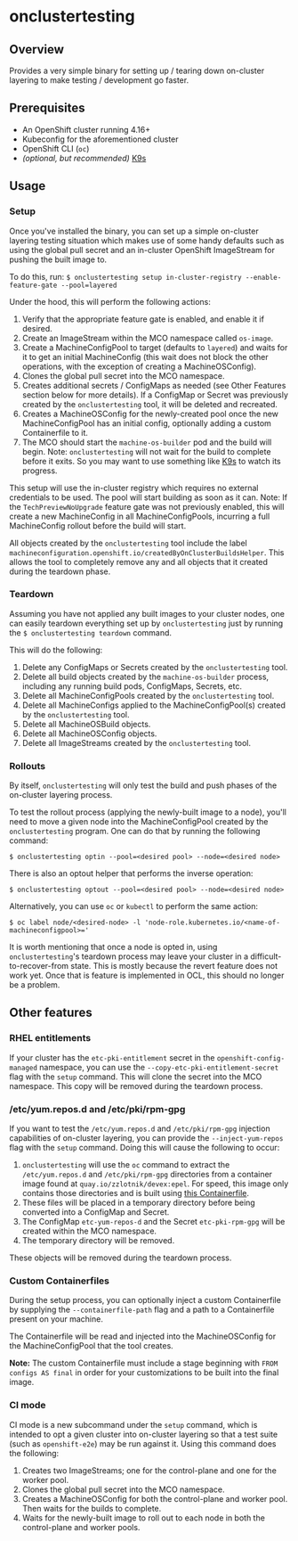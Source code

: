 # onclustertesting

## Overview

Provides a very simple binary for setting up / tearing down on-cluster layering
to make testing / development go faster.

## Prerequisites
- An OpenShift cluster running 4.16+
- Kubeconfig for the aforementioned cluster
- OpenShift CLI (`oc`)
- _(optional, but recommended)_ [K9s](https://k9scli.io/)

## Usage

### Setup

Once you've installed the binary, you can set up a simple on-cluster layering
testing situation which makes use of some handy defaults such as using the
global pull secret and an in-cluster OpenShift ImageStream for pushing the
built image to.

To do this, run:
`$ onclustertesting setup in-cluster-registry --enable-feature-gate --pool=layered`

Under the hood, this will perform the following actions:
1. Verify that the appropriate feature gate is enabled, and enable it if desired.
2. Create an ImageStream within the MCO namespace called `os-image`.
3. Create a MachineConfigPool to target (defaults to `layered`) and waits for it to get an initial MachineConfig (this wait does not block the other operations, with the exception of creating a MachineOSConfig).
4. Clones the global pull secret into the MCO namespace.
5. Creates additional secrets / ConfigMaps as needed (see Other Features section below for more details). If a ConfigMap or Secret was previously created by the `onclustertesting` tool, it will be deleted and recreated.
6. Creates a MachineOSConfig for the newly-created pool once the new MachineConfigPool has an initial config, optionally adding a custom Containerfile to it.
7. The MCO should start the `machine-os-builder` pod and the build will begin. Note: `onclustertesting` will not wait for the build to complete before it exits. So you may want to use something like [K9s](https://k9scli.io/) to watch its progress.

This setup will use the in-cluster registry which requires no external
credentials to be used. The pool will start building as soon as it can. Note:
If the `TechPreviewNoUpgrade` feature gate was not previously enabled, this
will create a new MachineConfig in all MachineConfigPools, incurring a full
MachineConfig rollout before the build will start.

All objects created by the `onclustertesting` tool include the label
`machineconfiguration.openshift.io/createdByOnClusterBuildsHelper`. This
allows the tool to completely remove any and all objects that it created during
the teardown phase.

### Teardown

Assuming you have not applied any built images to your cluster nodes, one can
easily teardown everything set up by `onclustertesting` just by running the `$
onclustertesting teardown` command.

This will do the following:
1. Delete any ConfigMaps or Secrets created by the `onclustertesting` tool.
2. Delete all build objects created by the `machine-os-builder` process, including any running build pods, ConfigMaps, Secrets, etc.
3. Delete all MachineConfigPools created by the `onclustertesting` tool.
4. Delete all MachineConfigs applied to the MachineConfigPool(s) created by the `onclustertesting` tool.
5. Delete all MachineOSBuild objects.
6. Delete all MachineOSConfig objects.
7. Delete all ImageStreams created by the `onclustertesting` tool.

### Rollouts

By itself, `onclustertesting` will only test the build and push phases of the
on-cluster layering process.

To test the rollout process (applying the newly-built image to a node), you'll
need to move a given node into the MachineConfigPool created by the
`onclustertesting` program. One can do that by running the following command:

`$ onclustertesting optin --pool=<desired pool> --node=<desired node>`

There is also an optout helper that performs the inverse operation:

`$ onclustertesting optout --pool=<desired pool> --node=<desired node>`

Alternatively, you can use `oc` or `kubectl` to perform the same action:

`$ oc label node/<desired-node> -l 'node-role.kubernetes.io/<name-of-machineconfigpool>='`

It is worth mentioning that once a node is opted in, using `onclustertesting`'s
teardown process may leave your cluster in a difficult-to-recover-from state.
This is mostly because the revert feature does not work yet. Once that is
feature is implemented in OCL, this should no longer be a problem.

## Other features

### RHEL entitlements

If your cluster has the `etc-pki-entitlement` secret in the
`openshift-config-managed` namespace, you can use the
`--copy-etc-pki-entitlement-secret` flag with the `setup` command. This will
clone the secret into the MCO namespace. This copy will be removed during the
teardown process.

### /etc/yum.repos.d and /etc/pki/rpm-gpg

If you want to test the `/etc/yum.repos.d` and `/etc/pki/rpm-gpg` injection
capabilities of on-cluster layering, you can provide the `--inject-yum-repos`
flag with the `setup` command. Doing this will cause the following to occur:

1. `onclustertesting` will use the `oc`
command to extract the `/etc/yum.repos.d` and `/etc/pki/rpm-gpg` directories
from a container image found at `quay.io/zzlotnik/devex:epel`. For speed, this
image only contains those directories and is built using [this
Containerfile](https://github.com/cheesesashimi/containerfiles/commit/33ddc71dc3f480055cfb41f3c6a568c70d4d81da#diff-79251285e7d83f5a8acf208fdb543c6f7ac5c2af3d533cb0458d6c4010a5d4d3).
2. These files will be placed in a temporary directory before being converted into a ConfigMap and Secret.
3. The ConfigMap `etc-yum-repos-d` and the Secret `etc-pki-rpm-gpg` will be created within the MCO namespace.
4. The temporary directory will be removed.

These objects will be removed during the teardown process.

### Custom Containerfiles

During the setup process, you can optionally inject a custom Containerfile by
supplying the `--containerfile-path` flag and a path to a Containerfile present on
your machine.

The Containerfile will be read and injected into the MachineOSConfig for the
MachineConfigPool that the tool creates.

**Note:** The custom Containerfile must include a stage beginning with `FROM
configs AS final` in order for your customizations to be built into the final image.

### CI mode

CI mode is a new subcommand under the `setup` command, which is intended to opt
a given cluster into on-cluster layering so that a test suite (such as
`openshift-e2e`) may be run against it. Using this command does the following:

1. Creates two ImageStreams; one for the control-plane and one for the worker pool.
2. Clones the global pull secret into the MCO namespace.
3. Creates a MachineOSConfig for both the control-plane and worker pool. Then waits for the builds to complete.
4. Waits for the newly-built image to roll out to each node in both the control-plane and worker pools.
